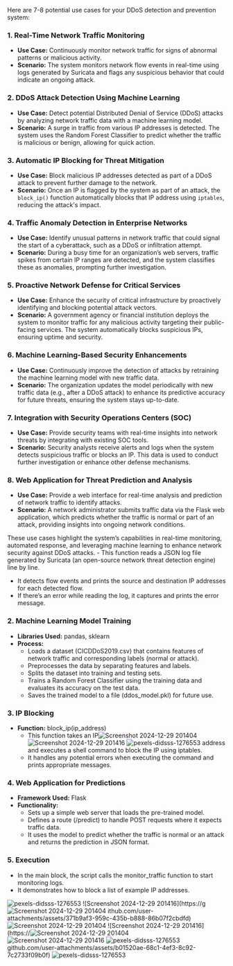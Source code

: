 Here are 7-8 potential use cases for your DDoS detection and prevention system:

### 1. **Real-Time Network Traffic Monitoring**
   - **Use Case:** Continuously monitor network traffic for signs of abnormal patterns or malicious activity.
   - **Scenario:** The system monitors network flow events in real-time using logs generated by Suricata and flags any suspicious behavior that could indicate an ongoing attack.

### 2. **DDoS Attack Detection Using Machine Learning**
   - **Use Case:** Detect potential Distributed Denial of Service (DDoS) attacks by analyzing network traffic data with a machine learning model.
   - **Scenario:** A surge in traffic from various IP addresses is detected. The system uses the Random Forest Classifier to predict whether the traffic is malicious or benign, allowing for quick action.

### 3. **Automatic IP Blocking for Threat Mitigation**
   - **Use Case:** Block malicious IP addresses detected as part of a DDoS attack to prevent further damage to the network.
   - **Scenario:** Once an IP is flagged by the system as part of an attack, the `block_ip()` function automatically blocks that IP address using `iptables`, reducing the attack's impact.

### 4. **Traffic Anomaly Detection in Enterprise Networks**
   - **Use Case:** Identify unusual patterns in network traffic that could signal the start of a cyberattack, such as a DDoS or infiltration attempt.
   - **Scenario:** During a busy time for an organization’s web servers, traffic spikes from certain IP ranges are detected, and the system classifies these as anomalies, prompting further investigation.

### 5. **Proactive Network Defense for Critical Services**
   - **Use Case:** Enhance the security of critical infrastructure by proactively identifying and blocking potential attack vectors.
   - **Scenario:** A government agency or financial institution deploys the system to monitor traffic for any malicious activity targeting their public-facing services. The system automatically blocks suspicious IPs, ensuring uptime and security.

### 6. **Machine Learning-Based Security Enhancements**
   - **Use Case:** Continuously improve the detection of attacks by retraining the machine learning model with new traffic data.
   - **Scenario:** The organization updates the model periodically with new traffic data (e.g., after a DDoS attack) to enhance its predictive accuracy for future threats, ensuring the system stays up-to-date.

### 7. **Integration with Security Operations Centers (SOC)**
   - **Use Case:** Provide security teams with real-time insights into network threats by integrating with existing SOC tools.
   - **Scenario:** Security analysts receive alerts and logs when the system detects suspicious traffic or blocks an IP. This data is used to conduct further investigation or enhance other defense mechanisms.

### 8. **Web Application for Threat Prediction and Analysis**
   - **Use Case:** Provide a web interface for real-time analysis and prediction of network traffic to identify attacks.
   - **Scenario:** A network administrator submits traffic data via the Flask web application, which predicts whether the traffic is normal or part of an attack, providing insights into ongoing network conditions.

These use cases highlight the system’s capabilities in real-time monitoring, automated response, and leveraging machine learning to enhance network security against DDoS attacks.                - This function reads a JSON log file generated by Suricata (an open-source network threat detection engine) line by line.
  - It detects flow events and prints the source and destination IP addresses for each detected flow.
  - If there’s an error while reading the log, it captures and prints the error message.

### 2. **Machine Learning Model Training**
- **Libraries Used:** pandas, sklearn
- **Process:**
  - Loads a dataset (CICDDoS2019.csv) that contains features of network traffic and corresponding labels (normal or attack).
  - Preprocesses the data by separating features and labels.
  - Splits the dataset into training and testing sets.
  - Trains a Random Forest Classifier using the training data and evaluates its accuracy on the test data.
  - Saves the trained model to a file (ddos_model.pkl) for future use.

### 3. **IP Blocking**
- **Function:** block_ip(ip_address)
  - This function takes an IP![Screenshot 2024-12-29 201404](https://github.com/user-attachments/assets/1f4752c6-d407-4365-b292-94c50070a951)
![Screenshot 2024-12-29 201416](https://github.com/user-attachments/assets/e350855c-c954-4f55-b200-e5ca3a5ff15e)
![pexels-didsss-1276553](https://github.com/user-attachments/assets/dd9db74e-921f-4d58-91e2-8e7d5a92a767)
 address and executes a shell command to block the IP using iptables.
  - It handles any potential errors when executing the command and prints appropriate messages.

### 4. **Web Application for Predictions**
- **Framework Used:** Flask
- **Functionality:**
  - Sets up a simple web server that loads the pre-trained model.
  - Defines a route (/predict) to handle POST requests where it expects traffic data.
  - It uses the model to predict whether the traffic is normal or an attack and returns the prediction in JSON format.

### 5. **Execution**
- In the main block, the script calls the monitor_traffic function to start monitoring logs.
- It demonstrates how to block a list of example IP addresses.

![pexels-didsss-1276553](https://github.com/user-attachments/assets/07e61435-82b5-44bd-9bb0-042f59d5d80d)
![Screenshot 2024-12-29 201416](https://g![Screenshot 2024-12-29 201404](https://github.com/user-attachments/assets/90c050ff-6ac4-4f62-9e6b-017faab37027)
ithub.com/user-attachments/assets/371b9af3-959c-435b-b888-86b07f2cbdfd)
![Screenshot 2024-12-29 201404](https://github.com/user-attachments/assets/2c3bde24-3c0b-49eb-a257-da114235d7e6)
![Screenshot 2024-12-29 201416](https://![Screenshot 2024-12-29 201404](https://github.com/user-attachments/assets/f5793f61-8a10-4aa5-bfac-d2bc1d32ae50)
![Screenshot 2024-12-29 201416](https://github.com/user-attachments/assets/90410ccd-e8c8-4a00-a5b5-a98504540b06)
![pexels-didsss-1276553](https://github.com/user-attachments/assets/e25b8cd1-1e37-441c-92c0-bcd1b6a48b2b)
github.com/user-attachments/assets/b01520ae-68c1-4ef3-8c92-7c2733f09b0f)
![pexels-didsss-1276553](https://github.com/user-attachments/assets/7f994144-5879-476a-ae5c-539f89481ffb)

